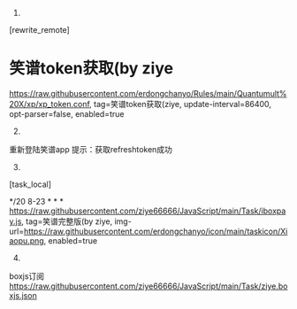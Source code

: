 

1.
[rewrite_remote]
# 笑谱token获取(by ziye
https://raw.githubusercontent.com/erdongchanyo/Rules/main/Quantumult%20X/xp/xp_token.conf, tag=笑谱token获取(ziye, update-interval=86400, opt-parser=false, enabled=true

2.
重新登陆笑谱app
提示：获取refreshtoken成功

3.
[task_local]

*/20 8-23 * * * https://raw.githubusercontent.com/ziye66666/JavaScript/main/Task/iboxpay.js, tag=笑谱完整版(by ziye, img-url=https://raw.githubusercontent.com/erdongchanyo/icon/main/taskicon/Xiaopu.png, enabled=true

4.
boxjs订阅
https://raw.githubusercontent.com/ziye66666/JavaScript/main/Task/ziye.boxjs.json
